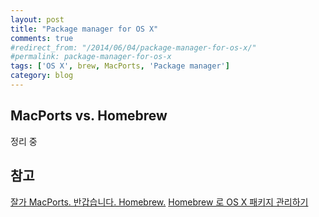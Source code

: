 ```yaml
---
layout: post
title: "Package manager for OS X"
comments: true
#redirect_from: "/2014/06/04/package-manager-for-os-x/"
#permalink: package-manager-for-os-x
tags: ['OS X', brew, MacPorts, 'Package manager']
category: blog
---
```


## MacPorts vs. Homebrew

정리 중

## 참고

[잘가 MacPorts. 반갑습니다. Homebrew.](http://dalinaum-kr.tumblr.com/post/2986196227/hello-homebrew)
[Homebrew 로 OS X 패키지 관리하기](http://rkjun.wordpress.com/2013/07/14/os-x-missing-package-manager-home-brew/)
